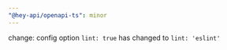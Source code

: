 ```yaml
---
"@hey-api/openapi-ts": minor
---
```


change: config option `lint: true` has changed to `lint: 'eslint'`
